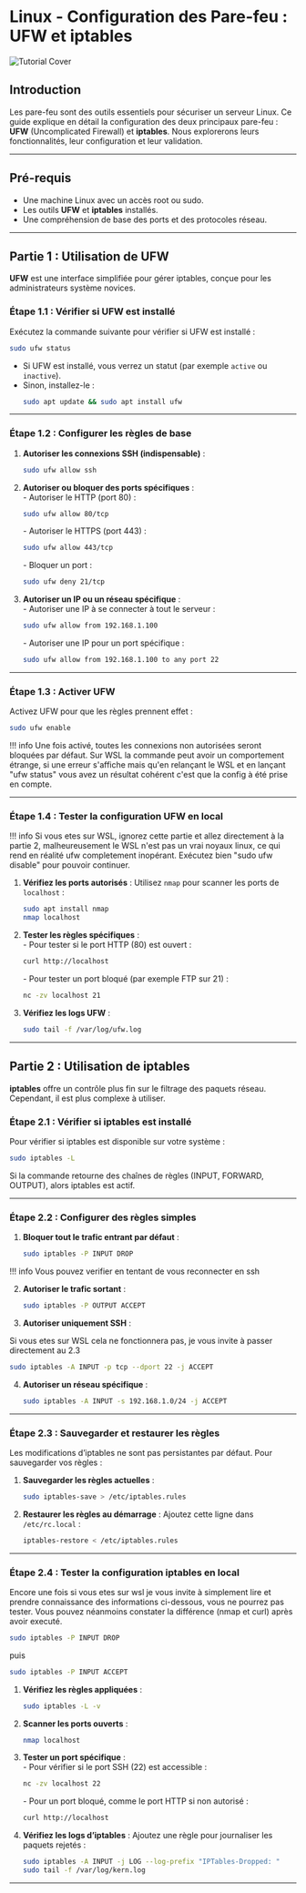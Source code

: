 # Linux - Configuration des Pare-feu : UFW et iptables

![Tutorial Cover](assets/firewall.jpg)

## Introduction

Les pare-feu sont des outils essentiels pour sécuriser un serveur Linux. Ce guide explique en détail la configuration des deux principaux pare-feu : **UFW** (Uncomplicated Firewall) et **iptables**. Nous explorerons leurs fonctionnalités, leur configuration et leur validation.

---

## Pré-requis
- Une machine Linux avec un accès root ou sudo.
- Les outils **UFW** et **iptables** installés.
- Une compréhension de base des ports et des protocoles réseau.

---

## Partie 1 : Utilisation de UFW

**UFW** est une interface simplifiée pour gérer iptables, conçue pour les administrateurs système novices.

### Étape 1.1 : Vérifier si UFW est installé

Exécutez la commande suivante pour vérifier si UFW est installé :

```bash
sudo ufw status
```

- Si UFW est installé, vous verrez un statut (par exemple `active` ou `inactive`).
- Sinon, installez-le :
  ```bash
  sudo apt update && sudo apt install ufw
  ```
---

### Étape 1.2 : Configurer les règles de base

1. **Autoriser les connexions SSH (indispensable)** :
   ```bash
   sudo ufw allow ssh
   ```

2. **Autoriser ou bloquer des ports spécifiques** :  
   \- Autoriser le HTTP (port 80) :
     ```bash
     sudo ufw allow 80/tcp
     ```
   \- Autoriser le HTTPS (port 443) :
     ```bash
     sudo ufw allow 443/tcp
     ```
   \- Bloquer un port :
     ```bash
     sudo ufw deny 21/tcp
     ```

3. **Autoriser un IP ou un réseau spécifique** :  
   \- Autoriser une IP à se connecter à tout le serveur :
     ```bash
     sudo ufw allow from 192.168.1.100
     ```
   \- Autoriser une IP pour un port spécifique :
     ```bash
     sudo ufw allow from 192.168.1.100 to any port 22
     ```
---

### Étape 1.3 : Activer UFW

Activez UFW pour que les règles prennent effet :

```bash
sudo ufw enable
```

!!! info
    Une fois activé, toutes les connexions non autorisées seront bloquées par défaut. Sur WSL la commande peut avoir un comportement étrange, si une erreur s'affiche mais  qu'en relançant le WSL et en lançant "ufw status" vous avez un résultat cohérent c'est que la config à été prise en compte.

---

### Étape 1.4 : Tester la configuration UFW en local

!!! info
    Si vous etes sur WSL, ignorez cette partie et allez directement à la partie 2, malheureusement le WSL n'est pas un vrai noyaux linux, ce qui rend en réalité ufw completement inopérant. Exécutez bien "sudo ufw disable" pour pouvoir continuer.

1. **Vérifiez les ports autorisés** :
   Utilisez `nmap` pour scanner les ports de `localhost` :
   ```bash
   sudo apt install nmap
   nmap localhost
   ```

2. **Tester les règles spécifiques** :  
   \- Pour tester si le port HTTP (80) est ouvert :
     ```bash
     curl http://localhost
     ```
   \- Pour tester un port bloqué (par exemple FTP sur 21) :
     ```bash
     nc -zv localhost 21
     ```

3. **Vérifiez les logs UFW** :
   ```bash
   sudo tail -f /var/log/ufw.log
   ```

---

## Partie 2 : Utilisation de iptables

**iptables** offre un contrôle plus fin sur le filtrage des paquets réseau. Cependant, il est plus complexe à utiliser.

### Étape 2.1 : Vérifier si iptables est installé

Pour vérifier si iptables est disponible sur votre système :

```bash
sudo iptables -L
```

Si la commande retourne des chaînes de règles (INPUT, FORWARD, OUTPUT), alors iptables est actif.

---

### Étape 2.2 : Configurer des règles simples

1. **Bloquer tout le trafic entrant par défaut** :
   ```bash
   sudo iptables -P INPUT DROP
   ```
!!! info
    Vous pouvez verifier en tentant de vous reconnecter en ssh

2. **Autoriser le trafic sortant** :
   ```bash
   sudo iptables -P OUTPUT ACCEPT
   ```

3. **Autoriser uniquement SSH** :
  
  Si vous etes sur WSL cela ne fonctionnera pas, je vous invite à passer directement au 2.3

   ```bash
   sudo iptables -A INPUT -p tcp --dport 22 -j ACCEPT
   ```

4. **Autoriser un réseau spécifique** :
   ```bash
   sudo iptables -A INPUT -s 192.168.1.0/24 -j ACCEPT
   ```

---

### Étape 2.3 : Sauvegarder et restaurer les règles

Les modifications d’iptables ne sont pas persistantes par défaut. Pour sauvegarder vos règles :

1. **Sauvegarder les règles actuelles** :
   ```bash
   sudo iptables-save > /etc/iptables.rules
   ```

2. **Restaurer les règles au démarrage** :
   Ajoutez cette ligne dans `/etc/rc.local` :
   ```bash
   iptables-restore < /etc/iptables.rules
   ```

---

### Étape 2.4 : Tester la configuration iptables en local

Encore une fois si vous etes sur wsl je vous invite à simplement lire et prendre connaissance des informations ci-dessous, vous ne pourrez pas tester.
Vous pouvez néanmoins constater la différence (nmap et curl) après avoir executé.

```bash
sudo iptables -P INPUT DROP
```

puis 

```bash
sudo iptables -P INPUT ACCEPT
```

1. **Vérifiez les règles appliquées** :
   ```bash
   sudo iptables -L -v
   ```

2. **Scanner les ports ouverts** :
   ```bash
   nmap localhost
   ```

3. **Tester un port spécifique** :  
   \- Pour vérifier si le port SSH (22) est accessible :
     ```bash
     nc -zv localhost 22
     ```
   \- Pour un port bloqué, comme le port HTTP si non autorisé :
     ```bash
     curl http://localhost
     ```

4. **Vérifiez les logs d’iptables** :
   Ajoutez une règle pour journaliser les paquets rejetés :
   ```bash
   sudo iptables -A INPUT -j LOG --log-prefix "IPTables-Dropped: "
   sudo tail -f /var/log/kern.log
   ```

---

